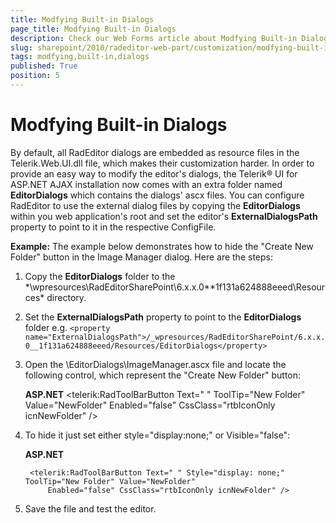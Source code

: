 ```yaml
---
title: Modfying Built-in Dialogs
page_title: Modfying Built-in Dialogs
description: Check our Web Forms article about Modfying Built-in Dialogs.
slug: sharepoint/2010/radeditor-web-part/customization/modfying-built-in-dialogs
tags: modfying,built-in,dialogs
published: True
position: 5
---
```


# Modfying Built-in Dialogs

By default, all RadEditor dialogs are embedded as resource files in the Telerik.Web.UI.dll file, which makes their customization harder. In order to provide an easy way to modify the editor's dialogs, the Telerik® UI for ASP.NET AJAX installation now comes with an extra folder named **EditorDialogs** which contains the dialogs' ascx files. You can configure RadEditor to use the external dialog files by copying the **EditorDialogs** within you web application's root and set the editor's **ExternalDialogsPath** property to point to it in the respective ConfigFile.

**Example:** The example below demonstrates how to hide the "Create New Folder" button in the Image Manager dialog. Here are the steps:

1. Copy the **EditorDialogs** folder to the *\wpresources\RadEditorSharePoint\6.x.x.0**1f131a624888eeed\Resources\* directory.

1. Set the **ExternalDialogsPath** property to point to the **EditorDialogs** folder e.g. `<property name="ExternalDialogsPath">/_wpresources/RadEditorSharePoint/6.x.x.0__1f131a624888eeed/Resources/EditorDialogs</property>`

1. Open the \EditorDialogs\ImageManager.ascx file and locate the following control, which represent the "Create New Folder" button:

	**ASP.NET**
		<telerik:RadToolBarButton Text=" " ToolTip="New Folder" Value="NewFolder" Enabled="false"
		    CssClass="rtbIconOnly icnNewFolder" />

1. To hide it just set either style="display:none;" or Visible="false":
	
	**ASP.NET**

		<telerik:RadToolBarButton Text=" " Style="display: none;" ToolTip="New Folder" Value="NewFolder"
		    Enabled="false" CssClass="rtbIconOnly icnNewFolder" />

1. Save the file and test the editor.
